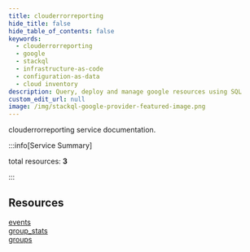 ```yaml
---
title: clouderrorreporting
hide_title: false
hide_table_of_contents: false
keywords:
  - clouderrorreporting
  - google
  - stackql
  - infrastructure-as-code
  - configuration-as-data
  - cloud inventory
description: Query, deploy and manage google resources using SQL
custom_edit_url: null
image: /img/stackql-google-provider-featured-image.png
---
```


clouderrorreporting service documentation.

:::info[Service Summary]

total resources: __3__  

:::

## Resources
<div class="row">
<div class="providerDocColumn">
<a href="/clouderrorreporting/events/">events</a><br />
<a href="/clouderrorreporting/group_stats/">group_stats</a>
</div>
<div class="providerDocColumn">
<a href="/clouderrorreporting/groups/">groups</a>
</div>
</div>